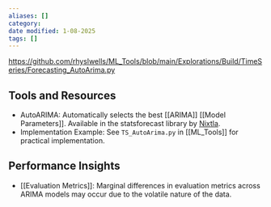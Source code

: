 ```yaml
---
aliases: []
category:
date modified: 1-08-2025
tags: []
---
```

https://github.com/rhyslwells/ML_Tools/blob/main/Explorations/Build/TimeSeries/Forecasting_AutoArima.py
## Tools and Resources

- AutoARIMA: Automatically selects the best [[ARIMA]] [[Model Parameters]]. Available in the statsforecast library by [Nixtla](https://www.linkedin.com/company/nixtlainc/).
- Implementation Example: See `TS_AutoArima.py` in [[ML_Tools]] for practical implementation.
## Performance Insights

- [[Evaluation Metrics]]: Marginal differences in evaluation metrics across ARIMA models may occur due to the volatile nature of the data.
